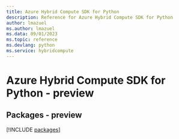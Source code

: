 ```yaml
---
title: Azure Hybrid Compute SDK for Python
description: Reference for Azure Hybrid Compute SDK for Python
author: lmazuel
ms.author: lmazuel
ms.data: 09/01/2023
ms.topic: reference
ms.devlang: python
ms.service: hybridcompute
---
```

# Azure Hybrid Compute SDK for Python - preview
## Packages - preview
[!INCLUDE [packages](hybrid-compute-index.md)]